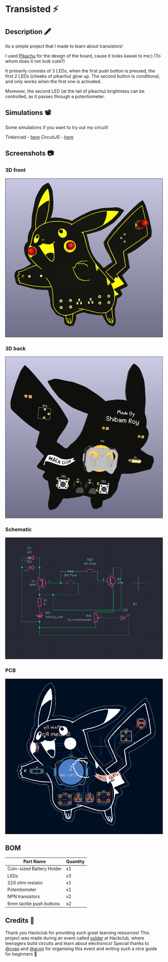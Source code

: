 # Transisted ⚡

## Description 🖋️
Its a simple project that I made to learn about transistors!

I used [Pikachu](https://en.wikipedia.org/wiki/Pikachu) for the design of the board, cause it looks kawaii to me:) (To whom does it not look cute?)

It primarily consists of 3 LEDs, when the first push button is pressed, the first 2 LEDs (cheeks of pikachu) glow up.
The second button is conditional, and only works when the first one is activated.

Moreover, the second LED (at the tail of pikachu) brightness can be controlled, as it passes through a potentiometer.

## Simulations 📽️

Some simulations if you want to try out my circuit!

*Tinkercad* - [here](https://www.tinkercad.com/things/52eL0hILRMp-transisted?sharecode=undefined)
*CircuitJS* - [here](https://tinyurl.com/265tfk4g)

## Screenshots 📷

### 3D front

![3dFront](assets/3dFront.png)

### 3D back

![3dBack](assets/3dBack.png)

### Schematic

![Schematic](assets/schematic.png)

### PCB

![PCB](assets/PCB.png)

## BOM

| Part Name  | Quantity |
| ------------- | ------------- |
| Coin-sized Battery Holder  | x1  |
| LEDs  | x3  |
| 220 ohm resistor | x1 |
| Potentiometer | x1 |
| NPN transistors | x2 |
| 6mm tactile push buttons | x2 |

## Credits 💖

Thank you Hackclub for providing such great learning resources! This project was made during an event called [solder](https://solder.hackclub.com) at Hackclub, where teenagers build circuits and learn about electronics!
Special thanks to [@cyao](https://github.com/cheyao) and [@acon](https://github.com/acornitum) for organising this event and writing such a nice guide for beginners 💖
